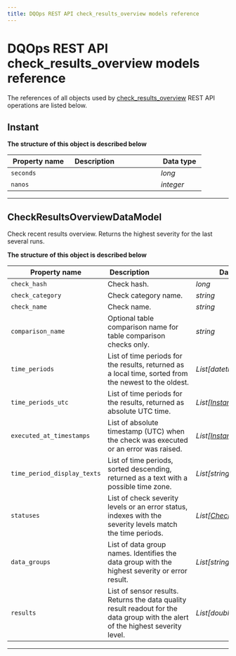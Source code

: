 ```yaml
---
title: DQOps REST API check_results_overview models reference
---
```

# DQOps REST API check_results_overview models reference
The references of all objects used by [check_results_overview](../operations/check_results_overview.md) REST API operations are listed below.


## Instant



**The structure of this object is described below**


|&nbsp;Property&nbsp;name&nbsp;|&nbsp;Description&nbsp;&nbsp;&nbsp;&nbsp;&nbsp;&nbsp;&nbsp;&nbsp;&nbsp;&nbsp;&nbsp;&nbsp;&nbsp;&nbsp;&nbsp;&nbsp;&nbsp;&nbsp;&nbsp;&nbsp;&nbsp;|&nbsp;Data&nbsp;type&nbsp;|
|---------------|---------------------------------|-----------|
|<span class="no-wrap-code">`seconds`</span>||*long*|
|<span class="no-wrap-code">`nanos`</span>||*integer*|


___

## CheckResultsOverviewDataModel
Check recent results overview. Returns the highest severity for the last several runs.


**The structure of this object is described below**


|&nbsp;Property&nbsp;name&nbsp;|&nbsp;Description&nbsp;&nbsp;&nbsp;&nbsp;&nbsp;&nbsp;&nbsp;&nbsp;&nbsp;&nbsp;&nbsp;&nbsp;&nbsp;&nbsp;&nbsp;&nbsp;&nbsp;&nbsp;&nbsp;&nbsp;&nbsp;|&nbsp;Data&nbsp;type&nbsp;|
|---------------|---------------------------------|-----------|
|<span class="no-wrap-code">`check_hash`</span>|Check hash.|*long*|
|<span class="no-wrap-code">`check_category`</span>|Check category name.|*string*|
|<span class="no-wrap-code">`check_name`</span>|Check name.|*string*|
|<span class="no-wrap-code">`comparison_name`</span>|Optional table comparison name for table comparison checks only.|*string*|
|<span class="no-wrap-code">`time_periods`</span>|List of time periods for the results, returned as a local time, sorted from the newest to the oldest.|*List[datetime]*|
|<span class="no-wrap-code">`time_periods_utc`</span>|List of time periods for the results, returned as absolute UTC time.|*List[[Instant](#instant)]*|
|<span class="no-wrap-code">`executed_at_timestamps`</span>|List of absolute timestamp (UTC) when the check was executed or an error was raised.|*List[[Instant](#instant)]*|
|<span class="no-wrap-code">`time_period_display_texts`</span>|List of time periods, sorted descending, returned as a text with a possible time zone.|*List[string]*|
|<span class="no-wrap-code">`statuses`</span>|List of check severity levels or an error status, indexes with the severity levels match the time periods.|*List[[CheckResultStatus](./common.md#checkresultstatus)]*|
|<span class="no-wrap-code">`data_groups`</span>|List of data group names. Identifies the data group with the highest severity or error result.|*List[string]*|
|<span class="no-wrap-code">`results`</span>|List of sensor results. Returns the data quality result readout for the data group with the alert of the highest severity level.|*List[double]*|


___

